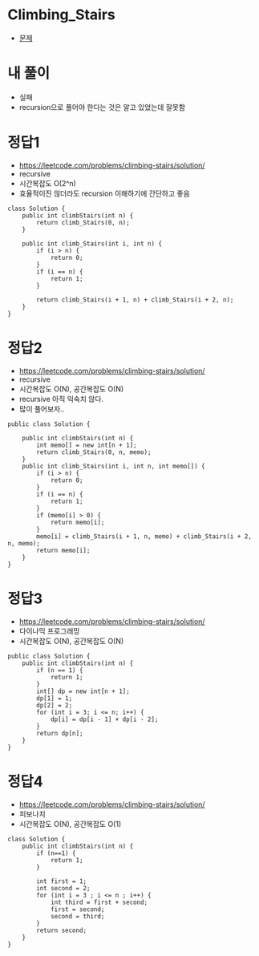 # Climbing_Stairs
- [문제](https://leetcode.com/problems/climbing-stairs/)


# 내 풀이
- 실패
- recursion으로 풀어야 한다는 것은 알고 있었는데 잘못함


# 정답1
- https://leetcode.com/problems/climbing-stairs/solution/
- recursive
- 시간복잡도 O(2^n)
- 효율적이진 않더라도 recursion 이해하기에 간단하고 좋음
```
class Solution {
    public int climbStairs(int n) {
        return climb_Stairs(0, n);
    }
    
    public int climb_Stairs(int i, int n) {
        if (i > n) {
            return 0;
        }
        if (i == n) {
            return 1;
        }
        
        return climb_Stairs(i + 1, n) + climb_Stairs(i + 2, n);
    }
}
```

# 정답2
- https://leetcode.com/problems/climbing-stairs/solution/
- recursive
- 시간복잡도 O(N), 공간복잡도 O(N)
- recursive 아직 익숙치 않다.
- 많이 풀어보자..
```
public class Solution {

    public int climbStairs(int n) {
        int memo[] = new int[n + 1];
        return climb_Stairs(0, n, memo);
    }
    public int climb_Stairs(int i, int n, int memo[]) {
        if (i > n) {
            return 0;
        }
        if (i == n) {
            return 1;
        }
        if (memo[i] > 0) {
            return memo[i];
        }
        memo[i] = climb_Stairs(i + 1, n, memo) + climb_Stairs(i + 2, n, memo);
        return memo[i];
    }
}
```

# 정답3
- https://leetcode.com/problems/climbing-stairs/solution/
- 다이나믹 프로그래밍
- 시간복잡도 O(N), 공간복잡도 O(N)
```
public class Solution {
    public int climbStairs(int n) {
        if (n == 1) {
            return 1;
        }
        int[] dp = new int[n + 1];
        dp[1] = 1;
        dp[2] = 2;
        for (int i = 3; i <= n; i++) {
            dp[i] = dp[i - 1] + dp[i - 2];
        }
        return dp[n];
    }
}
```

# 정답4
- https://leetcode.com/problems/climbing-stairs/solution/
- 피보나치
- 시간복잡도 O(N), 공간복잡도 O(1)
```
class Solution {
    public int climbStairs(int n) {
        if (n==1) {
            return 1;
        }
        
        int first = 1;
        int second = 2;
        for (int i = 3 ; i <= n ; i++) {
            int third = first + second;
            first = second;
            second = third;
        }
        return second;
    }
}
```